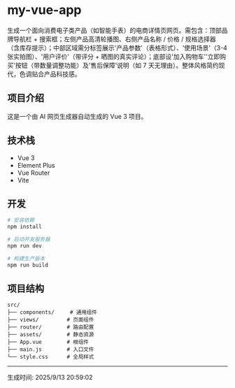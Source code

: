 # my-vue-app

生成一个面向消费电子类产品（如智能手表）的电商详情页网页。需包含：顶部品牌导航栏 + 搜索框；左侧产品高清轮播图、右侧产品名称 / 价格 / 规格选择器（含库存提示）；中部区域需分标签展示'产品参数'（表格形式）、'使用场景'（3-4 张实拍图）、'用户评价'（带评分 + 晒图的真实评论）；底部设'加入购物车''立即购买'按钮（带数量调整功能）及'售后保障'说明（如 7 天无理由）。整体风格简约现代，色调贴合产品科技感。

## 项目介绍

这是一个由 AI 网页生成器自动生成的 Vue 3 项目。

## 技术栈

- Vue 3
- Element Plus
- Vue Router
- Vite

## 开发

```bash
# 安装依赖
npm install

# 启动开发服务器
npm run dev

# 构建生产版本
npm run build
```

## 项目结构

```
src/
├── components/     # 通用组件
├── views/         # 页面组件
├── router/        # 路由配置
├── assets/        # 静态资源
├── App.vue        # 根组件
├── main.js        # 入口文件
└── style.css      # 全局样式
```

---

生成时间: 2025/9/13 20:59:02
